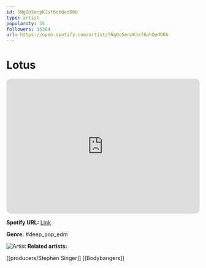 ```yaml
---
id: 5NgQo5enpKJsf6ohQedD6b
type: artist
popularity: 55
followers: 15384
url: https://open.spotify.com/artist/5NgQo5enpKJsf6ohQedD6b
---
```

# Lotus

<iframe style="border-radius:12px" src="https://open.spotify.com/embed/artist/5NgQo5enpKJsf6ohQedD6b" width="100%" height="352" frameBorder="0" allowfullscreen="" allow="autoplay; clipboard-write; encrypted-media; fullscreen; picture-in-picture" loading="lazy"></iframe>

**Spotify URL:** [Link](https://open.spotify.com/artist/5NgQo5enpKJsf6ohQedD6b)

**Genre:**  #deep_pop_edm

![Artist](https://i.scdn.co/image/ab6761610000e5eb730e3f57331b56124eefc5a5)
**Related artists:**

[[producers/Stephen Singer]]
[[Bodybangers]]
